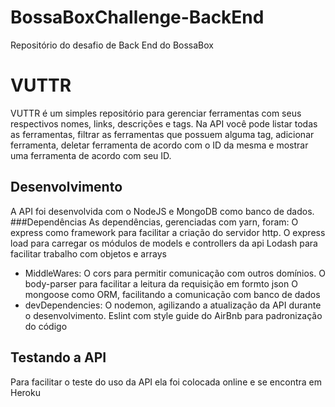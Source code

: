 # BossaBoxChallenge-BackEnd
Repositório do desafio de Back End do BossaBox

# VUTTR
VUTTR é um simples repositório para gerenciar ferramentas com seus respectivos nomes, links, descrições e tags.
Na API você pode listar todas as ferramentas, filtrar as ferramentas que possuem alguma tag, adicionar ferramenta, deletar ferramenta de acordo com o ID da mesma e mostrar uma ferramenta de acordo com seu ID.

## Desenvolvimento
A API foi desenvolvida com o NodeJS e MongoDB como banco de dados.
###Dependências
As dependências, gerenciadas com yarn, foram:
O express como framework para facilitar a criação do servidor http. 
O express load para carregar os módulos de models e controllers da api
Lodash para facilitar trabalho com objetos e arrays
+ MiddleWares:
O cors para permitir comunicação com outros domínios. 
O body-parser para facilitar a leitura da requisição em formto json
O mongoose como ORM, facilitando a comunicação com banco de dados
+ devDependencies:
O nodemon, agilizando a atualização da API durante o desenvolvimento.
Eslint com style guide do AirBnb para padronização do código

## Testando a API
Para facilitar o teste do uso da API ela foi colocada online e se encontra em Heroku